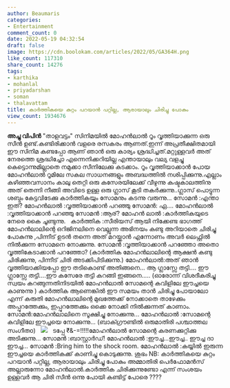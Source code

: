 ```yaml
---
author: Beaumaris
categories:
- Entertainment
comment_count: 0
date: 2022-05-19 04:32:54
draft: false
image: https://cdn.boolokam.com/articles/2022/05/GA364H.png
like_count: 117310
share_count: 14276
tags:
- karthika
- mohanlal
- priyadarshan
- soman
- thalavattam
title: കാർത്തികയെ കുറ്റം പറയാൻ പറ്റില്ല, ആരായാലും ചിരിച്ചു പോകും
view_count: 1934676
---
```


**അച്ചു വിപിൻ** "താളവട്ടം" സിനിമയിൽ മോഹൻലാൽ റൂം വൃത്തിയാക്കുന്ന ഒരു സീൻ ഉണ്ട്.കണ്ടിരിക്കാൻ വളരെ രസകരം ആണത്.ഇന്ന് അപ്രതീക്ഷിതമായി ഈ സിനിമ കണ്ടപ്പോ ആണ് ഞാൻ ഒരു കാര്യം ശ്രദ്ധിച്ചത്.മറ്റുള്ളവർ അത് നേരത്തെ ശ്രദ്ധിച്ചോ എന്നെനിക്കറിയില്ല എന്തായാലും വല്യ വളച്ചു കെട്ടൊന്നുമില്ലാതെ നമുക്കാ സീനിലേക്കു കടക്കാം. റൂം വൃത്തിയാക്കാൻ പോയ മോഹൻലാൽ റൂമിലേ സകല സാധനങ്ങളും അബദ്ധത്തിൽ നശിപ്പിക്കുന്നു.എല്ലാം കഴിഞ്ഞവസാനം കാലു തെറ്റി ഒരു കസേരയിലേക്ക് വീഴുന്നു കഷ്ടകാലത്തിനു അത് തെന്നി നീങ്ങി അവിടെ ഉള്ള ഒരു ഗ്ലാസ്‌ കൂടി തകർക്കുന്നു..ഗ്ലാസ് പൊട്ടുന്ന ശബ്ദം കേട്ടവിടേക്കു കാർത്തികയും സോമനും കടന്നു വരുന്നു... സോമൻ :എന്താ ഇത്? മോഹൻലാൽ :വൃത്തിയാക്കാൻ പറഞ്ഞു സോമൻ: ഏ.... മോഹൻലാൽ :വൃത്തിയാക്കാൻ പറഞ്ഞു സോമൻ :ആര്? മോഹൻ ലാൽ :കാർത്തികയുടെ നേരെ കൈ ചൂണ്ടുന്നു. &nbsp; കാർത്തിക :സീരിയസ് ആയി നിക്കേണ്ട ഭാഗത്ത്‌ മോഹൻലാലിന്റെ ഒറിജിനലിനെ വെല്ലുന്ന അഭിനയം കണ്ടു അറിയാതെ ചിരിച്ചു പോകുന്നു ,പിന്നീട് ഉടൻ തന്നെ അത് മറയ്ക്കാൻ എന്നോണം അവർ ലെഫ്റ്റിൽ നിൽക്കുന്ന സോമനെ നോക്കുന്നു. സോമൻ :വൃത്തിയാക്കാൻ പറഞ്ഞോ അതൊ വൃത്തികേടാക്കാൻ പറഞ്ഞോ? (കാർത്തിക മോഹൻലാലിന്റെ ആക്ഷൻ കണ്ടു ചിരിക്കുന്നു, പിന്നീട് ചിരി അടക്കിപിടിക്കുന്നു.) മോഹൻലാൽ:അത് ഞാൻ വൃത്തിയാക്കിയപ്പോ ഈ തടികൊണ്ട് അതിങ്ങനെ... ആ ഗ്ലാസ്സേ തട്ടി.... ഈ ഗ്ലാസ്സേ തട്ടി....ഈ കസേരേ തട്ടി കറങ്ങി ഇങ്ങനെ..... (ഓരോന്ന് വിശദീകരിച്ചു സ്വയം കറങ്ങുന്നതിനിടയിൽ മോഹൻലാൽ സോമന്റെ കവിളിലേ ഈച്ചയെ കാണുന്നു ) കാർത്തിക ആണെങ്കിൽ ഈ സമയം താൻ ചിരിച്ചു പോയാലോ എന്ന് കരുതി മോഹൻലാലിന്റെ മുഖത്തേക്ക് നോക്കാതെ താഴേക്കും അപ്പുറത്തേക്കും, ഇപ്പുറത്തേക്കും ഒക്കെ നോക്കി നിൽക്കുന്നത് കാണാം. സോമൻ:മോഹൻലാലിനെ സൂക്ഷിച്ചു നോക്കുന്നു... മോഹൻലാൽ :സോമന്റെ കവിളിലേ ഈച്ചയെ നോക്കുന്നു... (ബാക്ഗ്രൗണ്ടിൽ ഒരുമാതിരി പശ്ചാത്തല സംഗീതo) &nbsp; ![](https://cdn.boolokam.com/articles/2022/05/GA364H.png) &nbsp; ടപ്പേ ₹&-=!!!!!മോഹൻലാൽ സോമന്റെ കരണക്കുറ്റിക്കു അടിക്കുന്നു... സോമൻ :ബാസ്റ്റാർഡ്! മോഹൻലാൽ :ഈച്ച...ഈച്ച.. ഈച്ച ദാ ഈച്ച... സോമൻ :Bring him to the shock room. മോഹൻലാൽ :കയ്യിൽ ഇരുന്ന ഈച്ചയെ കാർത്തികക്ക് കാണിച്ചു കൊടുക്കുന്നു. ശുഭം NB: കാർത്തികയെ കുറ്റം പറയാൻ പറ്റില്ല, ആരായാലും ചിരിച്ചു പോകും അമ്മാതിരി പെർഫോമൻസ് അല്ലാരുന്നോ മോഹൻലാൽ.കാർത്തിക ചിരിക്കുന്നുണ്ടോ എന്ന് സംശയം ഉള്ളവർ ആ ചിരി സീൻ ഒന്നു പോയി കണ്ടിട്ട് പോരെ ???? &nbsp;